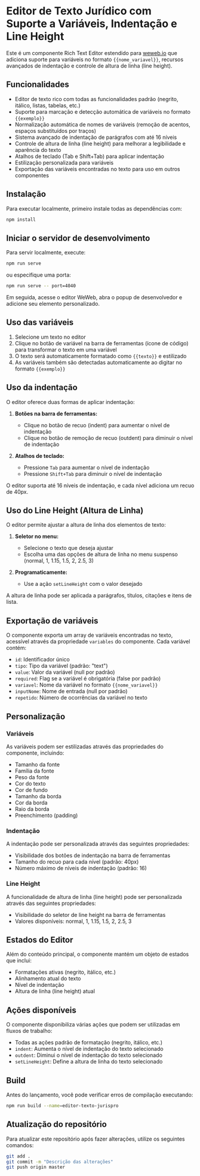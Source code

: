 # Editor de Texto Jurídico com Suporte a Variáveis, Indentação e Line Height

Este é um componente Rich Text Editor estendido para [weweb.io](https://www.weweb.io/) que adiciona suporte para variáveis no formato `{{nome_variavel}}`, recursos avançados de indentação e controle de altura de linha (line height).

## Funcionalidades

- Editor de texto rico com todas as funcionalidades padrão (negrito, itálico, listas, tabelas, etc.)
- Suporte para marcação e detecção automática de variáveis no formato `{{exemplo}}`
- Normalização automática de nomes de variáveis (remoção de acentos, espaços substituídos por traços)
- Sistema avançado de indentação de parágrafos com até 16 níveis
- Controle de altura de linha (line height) para melhorar a legibilidade e aparência do texto
- Atalhos de teclado (Tab e Shift+Tab) para aplicar indentação
- Estilização personalizada para variáveis
- Exportação das variáveis encontradas no texto para uso em outros componentes

## Instalação

Para executar localmente, primeiro instale todas as dependências com:

```bash
npm install
```

## Iniciar o servidor de desenvolvimento

Para servir localmente, execute:

```bash
npm run serve
```

ou especifique uma porta:

```bash
npm run serve -- port=4040
```

Em seguida, acesse o editor WeWeb, abra o popup de desenvolvedor e adicione seu elemento personalizado.

## Uso das variáveis

1. Selecione um texto no editor
2. Clique no botão de variável na barra de ferramentas (ícone de código) para transformar o texto em uma variável
3. O texto será automaticamente formatado como `{{texto}}` e estilizado
4. As variáveis também são detectadas automaticamente ao digitar no formato `{{exemplo}}`

## Uso da indentação

O editor oferece duas formas de aplicar indentação:

1. **Botões na barra de ferramentas:**
   - Clique no botão de recuo (indent) para aumentar o nível de indentação
   - Clique no botão de remoção de recuo (outdent) para diminuir o nível de indentação

2. **Atalhos de teclado:**
   - Pressione `Tab` para aumentar o nível de indentação
   - Pressione `Shift+Tab` para diminuir o nível de indentação

O editor suporta até 16 níveis de indentação, e cada nível adiciona um recuo de 40px.

## Uso do Line Height (Altura de Linha)

O editor permite ajustar a altura de linha dos elementos de texto:

1. **Seletor no menu:**
   - Selecione o texto que deseja ajustar
   - Escolha uma das opções de altura de linha no menu suspenso (normal, 1, 1.15, 1.5, 2, 2.5, 3)

2. **Programaticamente:**
   - Use a ação `setLineHeight` com o valor desejado

A altura de linha pode ser aplicada a parágrafos, títulos, citações e itens de lista.

## Exportação de variáveis

O componente exporta um array de variáveis encontradas no texto, acessível através da propriedade `variables` do componente. Cada variável contém:

- `id`: Identificador único
- `tipo`: Tipo da variável (padrão: "text")
- `value`: Valor da variável (null por padrão)
- `required`: Flag se a variável é obrigatória (false por padrão)
- `variavel`: Nome da variável no formato `{{nome_variavel}}`
- `inputNome`: Nome de entrada (null por padrão)
- `repetido`: Número de ocorrências da variável no texto

## Personalização

### Variáveis

As variáveis podem ser estilizadas através das propriedades do componente, incluindo:

- Tamanho da fonte
- Família da fonte
- Peso da fonte
- Cor do texto
- Cor de fundo
- Tamanho da borda
- Cor da borda
- Raio da borda
- Preenchimento (padding)

### Indentação

A indentação pode ser personalizada através das seguintes propriedades:

- Visibilidade dos botões de indentação na barra de ferramentas
- Tamanho do recuo para cada nível (padrão: 40px)
- Número máximo de níveis de indentação (padrão: 16)

### Line Height

A funcionalidade de altura de linha (line height) pode ser personalizada através das seguintes propriedades:

- Visibilidade do seletor de line height na barra de ferramentas
- Valores disponíveis: normal, 1, 1.15, 1.5, 2, 2.5, 3

## Estados do Editor

Além do conteúdo principal, o componente mantém um objeto de estados que inclui:

- Formatações ativas (negrito, itálico, etc.)
- Alinhamento atual do texto
- Nível de indentação
- Altura de linha (line height) atual

## Ações disponíveis

O componente disponibiliza várias ações que podem ser utilizadas em fluxos de trabalho:

- Todas as ações padrão de formatação (negrito, itálico, etc.)
- `indent`: Aumenta o nível de indentação do texto selecionado
- `outdent`: Diminui o nível de indentação do texto selecionado
- `setLineHeight`: Define a altura de linha do texto selecionado

## Build

Antes do lançamento, você pode verificar erros de compilação executando:

```bash
npm run build --name=editor-texto-jurispro
```

## Atualização do repositório

Para atualizar este repositório após fazer alterações, utilize os seguintes comandos:

```bash
git add .
git commit -m "Descrição das alterações"
git push origin master
```
